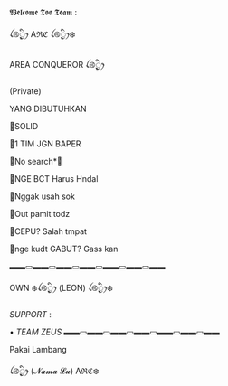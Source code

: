 𝖂𝖊𝖑𝖈𝖔𝖒𝖊 𝕿𝖔𝖔 𝕿𝖊𝖆𝖒 :

ꪶ࿋྄ིᤢꫂ    Aℜℭ   ꪶ࿋྄ིᤢꫂ❄️

AREA CONQUEROR ꪶ࿋྄ིᤢꫂ

(Private)

YANG DIBUTUHKAN


🔘SOLID

🔘1 TIM JGN BAPER

🔘No search*🔞

🔘NGE BCT Harus Hndal

🔘Nggak usah sok

🔘Out pamit todz

🔘CEPU? Salah tmpat

🔘nge kudt GABUT? Gass kan

▬▬▭▬▬▭▬▬▭▬▬▭▬▬▭▬▬▭▬▬

OWN
❄️ꪶ࿋྄ིᤢꫂ   (LEON)  ꪶ࿋྄ིᤢꫂ❄️


*SUPPORT* :

• *TEAM ZEUS*
▬▬▭▬▬▭▬▬▭▬▬▭▬▬▭▬▬▭▬▬

Pakai Lambang

ꪶ࿋྄ིᤢꫂ (𝓝𝓪𝓶𝓪 𝓛𝓾)  Aℜℭ❄️
